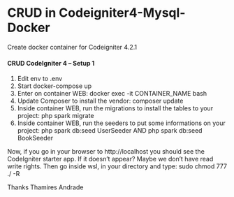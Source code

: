 # CRUD in Codeigniter4-Mysql-Docker
Create docker container for Codeigniter 4.2.1

#### CRUD CodeIgniter 4 – Setup 1 ####
1. Edit env to .env
2. Start docker-compose up
3. Enter on container WEB: docker exec -it CONTAINER_NAME bash
4. Update Composer to install the vendor: composer update
5. Inside container WEB, run the migrations to install the tables to your project: php spark migrate
6. Inside container WEB, run the seeders to put some informations on your project: php spark db:seed UserSeeder AND php spark db:seed BookSeeder

Now, if you go in your browser to http://localhost you should see the CodeIgniter starter app.
If it doesn’t appear? Maybe we don’t have read write rights. Then go inside wsl, in your directory and type: sudo chmod 777 ./ -R

Thanks
Thamires Andrade
